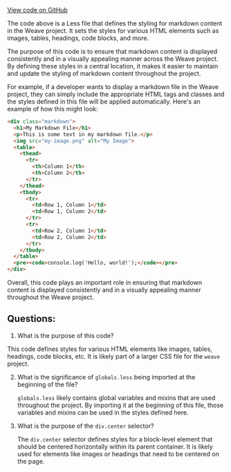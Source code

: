 [View code on GitHub](https://github.com/wandb/weave/weave-js/src/common/css/Markdown.less)

The code above is a Less file that defines the styling for markdown content in the Weave project. It sets the styles for various HTML elements such as images, tables, headings, code blocks, and more. 

The purpose of this code is to ensure that markdown content is displayed consistently and in a visually appealing manner across the Weave project. By defining these styles in a central location, it makes it easier to maintain and update the styling of markdown content throughout the project.

For example, if a developer wants to display a markdown file in the Weave project, they can simply include the appropriate HTML tags and classes and the styles defined in this file will be applied automatically. Here's an example of how this might look:

```html
<div class="markdown">
  <h1>My Markdown File</h1>
  <p>This is some text in my markdown file.</p>
  <img src="my-image.png" alt="My Image">
  <table>
    <thead>
      <tr>
        <th>Column 1</th>
        <th>Column 2</th>
      </tr>
    </thead>
    <tbody>
      <tr>
        <td>Row 1, Column 1</td>
        <td>Row 1, Column 2</td>
      </tr>
      <tr>
        <td>Row 2, Column 1</td>
        <td>Row 2, Column 2</td>
      </tr>
    </tbody>
  </table>
  <pre><code>console.log('Hello, world!');</code></pre>
</div>
```

Overall, this code plays an important role in ensuring that markdown content is displayed consistently and in a visually appealing manner throughout the Weave project.
## Questions: 
 1. What is the purpose of this code?
   
   This code defines styles for various HTML elements like images, tables, headings, code blocks, etc. It is likely part of a larger CSS file for the `weave` project.

2. What is the significance of `globals.less` being imported at the beginning of the file?
   
   `globals.less` likely contains global variables and mixins that are used throughout the project. By importing it at the beginning of this file, those variables and mixins can be used in the styles defined here.

3. What is the purpose of the `div.center` selector?
   
   The `div.center` selector defines styles for a block-level element that should be centered horizontally within its parent container. It is likely used for elements like images or headings that need to be centered on the page.